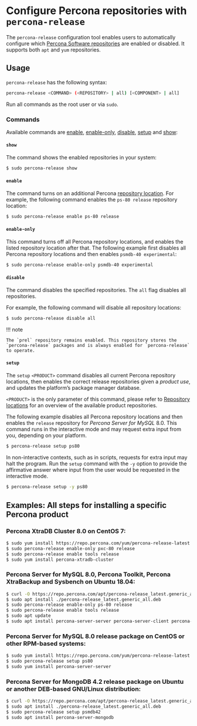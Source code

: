 # Configure Percona repositories with `percona-release`

The `percona-release` configuration tool enables users to automatically
configure which [Percona Software repositories](repository-location.md) are
enabled or disabled. It supports both `apt` and `yum` repositories.

## Usage

`percona-release` has the following syntax:

```sh
percona-release <COMMAND> (<REPOSITORY> | all) [<COMPONENT> | all]
```

Run all commands as the root user or via `sudo`. 

### Commands

Available commands are [enable](#enable), [enable-only](#enable-only), [disable](#disable), [setup](#setup) and [show](#show):


#### `show` 

The command shows the enabled repositories in your system:

```{.bash data-prompt="$"}
$ sudo percona-release show
```


#### `enable`

The command turns on an additional Percona [repository location](repository-location.md).
For example, the following command enables the `ps-80 release` repository
location:

```{.bash data-prompt="$"}
$ sudo percona-release enable ps-80 release
```


#### `enable-only` 

This command turns off all Percona repository locations, and
enables the listed repository location after that. The following example first
disables all Percona repository locations and then enables `psmdb-40
experimental`:

```{.bash data-prompt="$"}
$ sudo percona-release enable-only psmdb-40 experimental
```


#### `disable`

The command disables the specified repositories. The `all` flag disables all repositories.

For example, the following command will disable all repository locations:

```{.bash data-prompt="$"}
$ sudo percona-release disable all
```

!!! note

    The `prel` repository remains enabled. This repository stores the `percona-release` packages and is always enabled for `percona-release` to operate.


#### `setup`

The `setup` `<PRODUCT>` command disables all current Percona
repository locations, then enables the correct release repositories given a
*product use*, and updates the platform’s package manager database.

`<PRODUCT>` is the only parameter of this command, please refer to
[Repository locations](repository-location.md) for an overview of the available
product repositories.

The following example disables all Percona repository locations and then
enables the `release` repository for *Percona Server for MySQL* 8.0. This
command runs in the interactive mode and may request extra input from you,
depending on your platform.

```{.bash data-prompt="$"}
$ percona-release setup ps80
```

In non-interactive contexts, such as in scripts, requests for extra input may
halt the program. Run the `setup` command with the `-y` option to provide
the affirmative answer where input from the user would be requested in the
interactive mode.

```{.bash data-prompt="$"}
$ percona-release setup -y ps80
```
## Examples: All steps for installing a specific Percona product

### Percona XtraDB Cluster 8.0 on CentOS 7:

```{.bash data-prompt="$"}
$ sudo yum install https://repo.percona.com/yum/percona-release-latest.noarch.rpm
$ sudo percona-release enable-only pxc-80 release
$ sudo percona-release enable tools release
$ sudo yum install percona-xtradb-cluster
```

### Percona Server for MySQL 8.0, Percona Toolkit, Percona XtraBackup and Sysbench on Ubuntu 18.04:

```{.bash data-prompt="$"}
$ curl -O https://repo.percona.com/apt/percona-release_latest.generic_all.deb
$ sudo apt install ./percona-release_latest.generic_all.deb
$ sudo percona-release enable-only ps-80 release
$ sudo percona-release enable tools release
$ sudo apt update
$ sudo apt install percona-server-server percona-server-client percona-toolkit percona-xtrabackup-80 sysbench
```

### Percona Server for MySQL 8.0 release package on CentOS or other RPM-based systems:

```{.bash data-prompt="$"}
$ sudo yum install https://repo.percona.com/yum/percona-release-latest.noarch.rpm
$ sudo percona-release setup ps80
$ sudo yum install percona-server-server
```

### Percona Server for MongoDB 4.2 release package on Ubuntu or another DEB-based GNU/Linux distribution:

```{.bash data-prompt="$"}
$ curl -O https://repo.percona.com/apt/percona-release_latest.generic_all.deb
$ sudo apt install ./percona-release_latest.generic_all.deb
$ sudo percona-release setup psmdb42
$ sudo apt install percona-server-mongodb
```
